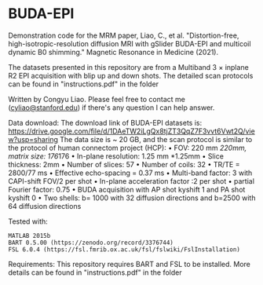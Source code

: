 # BUDA-EPI

Demonstration code for the MRM paper, Liao, C., et al. "Distortion-free, high-isotropic-resolution diffusion MRI with gSlider BUDA-EPI and multicoil dynamic B0 shimming." Magnetic Resonance in Medicine (2021).

The datasets presented in this repository are from a Multiband 3 × inplane R2 EPI acquisition with blip up and down shots. The detailed scan protocols can be found in "instructions.pdf" in the folder

Written by Congyu Liao. Please feel free to contact me (cyliao@stanford.edu) if there's any question I can help answer.

Data download:
The download link of BUDA-EPI datasets is: https://drive.google.com/file/d/1DAeTW2iLgQx8tjZT3QqZ7F3vvt6Vwt2Q/view?usp=sharing
The data size is ~ 20 GB, and the scan protocol is similar to the protocol of human connectom project (HCP):
•	FOV: 220 mm *220mm, matrix size: 176*176
•	In-plane resolution: 1.25 mm *1.25mm
•	Slice thickness: 2mm
•	Number of slices: 57
•	Number of coils: 32
•	TR/TE = 2800/77 ms
•	Effective echo-spacing = 0.37 ms
•	Multi-band factor: 3 with CAPI-shift FOV/2 per shot
•	In-plane acceleration factor :2 per shot
•	partial Fourier factor: 0.75
•	BUDA acquisition with AP shot kyshift 1 and PA shot kyshift 0
•	Two shells: b= 1000 with 32 diffusion directions and b=2500 with 64 diffusion directions

Tested with:

    MATLAB 2015b
    BART 0.5.00 (https://zenodo.org/record/3376744)
    FSL 6.0.4 (https://fsl.fmrib.ox.ac.uk/fsl/fslwiki/FslInstallation)

Requirements:
    This repository requires BART and FSL to be installed. More details can be found in "instructions.pdf" in the folder
    
    




